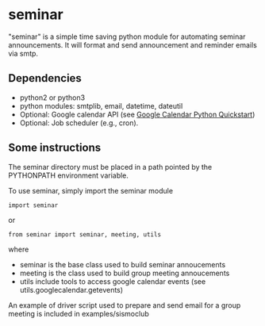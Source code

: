 # seminar

"seminar" is a simple time saving python module for automating seminar announcements.
It will format and send announcement and reminder emails via smtp. 

## Dependencies
- python2 or python3
- python modules: smtplib, email, datetime, dateutil
- Optional: Google calendar API (see [Google Calendar Python Quickstart](https://developers.google.com/google-apps/calendar/quickstart/python))
- Optional: Job scheduler (e.g., cron).

## Some instructions
The seminar directory must be placed in a path pointed by the PYTHONPATH environment variable.

To use seminar, simply import the seminar module
```
import seminar
```
or 
```
from seminar import seminar, meeting, utils
```
where
- seminar is the base class used to build seminar annoucements
- meeting is the class used to build group meeting annoucements
- utils include tools to access google calendar events (see utils.googlecalendar.getevents)

An example of driver script used to prepare and send email for a group meeting is included in examples/sismoclub







